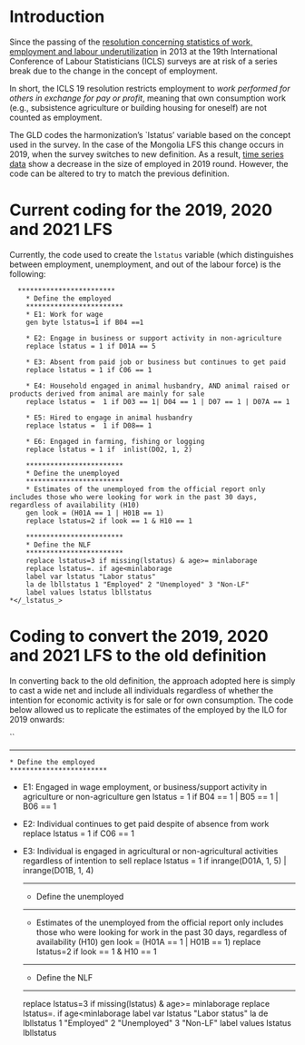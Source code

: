 # Introduction
Since the passing of the [resolution concerning statistics of work, employment and labour underutilization](https://www.ilo.org/global/statistics-and-databases/standards-and-guidelines/resolutions-adopted-by-international-conferences-of-labour-statisticians/WCMS_230304/lang--en/index.htm) in 2013 at the 19th International Conference of Labour Statisticians (ICLS) surveys are at risk of a series break due to the change in the concept of employment.

In short, the ICLS 19 resolution restricts employment to *work performed for others in exchange for pay or profit*, meaning that own consumption work (e.g., subsistence agriculture or building housing for oneself) are not counted as employment.

The GLD codes the harmonization’s `lstatus’ variable based on the concept used in the survey. In the case of the Mongolia LFS this change occurs in 2019, when the survey switches to new definition. As a result, [time series data](Utilities/ts_employed.png) show a decrease in the size of employed in 2019 round. However, the code can be altered to try to match the previous definition.


# Current coding for the 2019, 2020 and 2021 LFS

Currently, the code used to create the `lstatus` variable (which distinguishes between employment, unemployment, and out of the labour force) is the following:

```
  ************************
	* Define the employed
	************************
	* E1: Work for wage
	gen byte lstatus=1 if B04 ==1 
	
	* E2: Engage in business or support activity in non-agriculture
	replace lstatus = 1 if D01A == 5

	* E3: Absent from paid job or business but continues to get paid
	replace lstatus = 1 if C06 == 1

	* E4: Household engaged in animal husbandry, AND animal raised or products derived from animal are mainly for sale
	replace lstatus =  1 if D03 == 1| D04 == 1 | D07 == 1 | D07A == 1
	
	* E5: Hired to engage in animal husbandry
	replace lstatus =  1 if D08== 1

	* E6: Engaged in farming, fishing or logging
	replace lstatus = 1 if  inlist(D02, 1, 2)

	************************
	* Define the unemployed
	************************	
	* Estimates of the unemployed from the official report only includes those who were looking for work in the past 30 days, regardless of availability (H10)
	gen look = (H01A == 1 | H01B == 1)
	replace lstatus=2 if look == 1 & H10 == 1
	
	************************
	* Define the NLF
	************************
	replace lstatus=3 if missing(lstatus) & age>= minlaborage
	replace lstatus=. if age<minlaborage
	label var lstatus "Labor status"
	la de lbllstatus 1 "Employed" 2 "Unemployed" 3 "Non-LF"
	label values lstatus lbllstatus
*</_lstatus_>
```


# Coding to convert the 2019, 2020 and 2021 LFS to the old definition

In converting back to the old definition, the approach adopted here is simply to cast a wide net and include all individuals regardless of whether the intention for economic activity is for sale or for own consumption. The code below allowed us to replicate the estimates of the employed by the ILO for 2019 onwards:

``
  ************************
	* Define the employed
	************************
  * E1: Engaged in wage employment, or business/support activity in agriculture or non-agriculture
  gen lstatus = 1 if B04 == 1 | B05 == 1 | B06 == 1

  * E2: Individual continues to get paid despite of absence from work
	replace lstatus = 1 if C06 == 1

  * E3: Individual is engaged in agricultural or non-agricultural activities regardless of intention to sell
	replace lstatus = 1 if inrange(D01A, 1, 5) | inrange(D01B, 1, 4)

	************************
	* Define the unemployed
	************************	
	* Estimates of the unemployed from the official report only includes those who were looking for work in the past 30 days, regardless of availability (H10)
	gen look = (H01A == 1 | H01B == 1)
	replace lstatus=2 if look == 1 & H10 == 1
	
	************************
	* Define the NLF
	************************
	replace lstatus=3 if missing(lstatus) & age>= minlaborage
	replace lstatus=. if age<minlaborage
	label var lstatus "Labor status"
	la de lbllstatus 1 "Employed" 2 "Unemployed" 3 "Non-LF"
	label values lstatus lbllstatus

```


